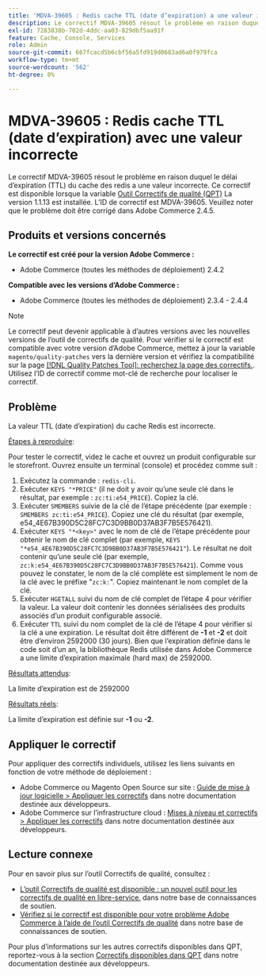 ```yaml
---
title: 'MDVA-39605 : Redis cache TTL (date d’expiration) a une valeur incorrecte'
description: Le correctif MDVA-39605 résout le problème en raison duquel le délai d’expiration (TTL) du cache des redis a une valeur incorrecte. Ce correctif est disponible lorsque l’[outil de correctifs de qualité (QPT)](/help/announcements/adobe-commerce-announcements/magento-quality-patches-released-new-tool-to-self-serve-quality-patches.md) 1.1.13 est installé. L’ID de correctif est MDVA-39605. Veuillez noter que le problème doit être corrigé dans Adobe Commerce 2.4.5.
exl-id: 7283838b-702d-4ddc-aa03-829dbf5aa91f
feature: Cache, Console, Services
role: Admin
source-git-commit: 667fcacd5b6cbf56a5fd919d0683ad6a0f979fca
workflow-type: tm+mt
source-wordcount: '562'
ht-degree: 0%

---
```


# MDVA-39605 : Redis cache TTL (date d’expiration) avec une valeur incorrecte

Le correctif MDVA-39605 résout le problème en raison duquel le délai d’expiration (TTL) du cache des redis a une valeur incorrecte. Ce correctif est disponible lorsque la variable [Outil Correctifs de qualité (QPT)](/help/announcements/adobe-commerce-announcements/magento-quality-patches-released-new-tool-to-self-serve-quality-patches.md) La version 1.1.13 est installée. L’ID de correctif est MDVA-39605. Veuillez noter que le problème doit être corrigé dans Adobe Commerce 2.4.5.

## Produits et versions concernés

**Le correctif est créé pour la version Adobe Commerce :**

* Adobe Commerce (toutes les méthodes de déploiement) 2.4.2

**Compatible avec les versions d’Adobe Commerce :**

* Adobe Commerce (toutes les méthodes de déploiement) 2.3.4 - 2.4.4

>[!NOTE]
>
>Le correctif peut devenir applicable à d’autres versions avec les nouvelles versions de l’outil de correctifs de qualité. Pour vérifier si le correctif est compatible avec votre version d’Adobe Commerce, mettez à jour la variable `magento/quality-patches` vers la dernière version et vérifiez la compatibilité sur la page [[!DNL Quality Patches Tool]: recherchez la page des correctifs.](https://devdocs.magento.com/quality-patches/tool.html#patch-grid). Utilisez l’ID de correctif comme mot-clé de recherche pour localiser le correctif.

## Problème

La valeur TTL (date d’expiration) du cache Redis est incorrecte.

<u>Étapes à reproduire</u>:

Pour tester le correctif, videz le cache et ouvrez un produit configurable sur le storefront. Ouvrez ensuite un terminal (console) et procédez comme suit :

1. Exécutez la commande : `redis-cli`.
1. Exécuter `KEYS "*PRICE"` (il ne doit y avoir qu’une seule clé dans le résultat, par exemple : `zc:ti:e54_PRICE`). Copiez la clé.
1. Exécuter `SMEMBERS` suivie de la clé de l’étape précédente (par exemple : `SMEMBERS zc:ti:e54_PRICE`). Copiez une clé du résultat (par exemple, e54_4E67B390D5C28FC7C3D9BB0D37AB3F7B5E576421).
1. Exécuter `KEYS "*<key>"` avec le nom de clé de l’étape précédente pour obtenir le nom de clé complet (par exemple, `KEYS "*e54_4E67B390D5C28FC7C3D9BB0D37AB3F7B5E576421"`). Le résultat ne doit contenir qu’une seule clé (par exemple, `zc:k:e54_4E67B390D5C28FC7C3D9BB0D37AB3F7B5E576421`). Comme vous pouvez le constater, le nom de la clé complète est simplement le nom de la clé avec le préfixe &quot;`zc:k:`&quot;. Copiez maintenant le nom complet de la clé.
1. Exécuter `HGETALL` suivi du nom de clé complet de l’étape 4 pour vérifier la valeur. La valeur doit contenir les données sérialisées des produits associés d’un produit configurable associé.
1. Exécuter `TTL` suivi du nom complet de la clé de l’étape 4 pour vérifier si la clé a une expiration. Le résultat doit être différent de **-1** et **-2** et doit être d’environ 2592000 (30 jours). Bien que l’expiration définie dans le code soit d’un an, la bibliothèque Redis utilisée dans Adobe Commerce a une limite d’expiration maximale (hard max) de 2592000.

<u>Résultats attendus</u>:

La limite d’expiration est de 2592000

<u>Résultats réels</u>:

La limite d’expiration est définie sur **-1** ou **-2**.

## Appliquer le correctif

Pour appliquer des correctifs individuels, utilisez les liens suivants en fonction de votre méthode de déploiement :

* Adobe Commerce ou Magento Open Source sur site : [Guide de mise à jour logicielle > Appliquer les correctifs](https://devdocs.magento.com/guides/v2.4/comp-mgr/patching/mqp.html) dans notre documentation destinée aux développeurs.
* Adobe Commerce sur l’infrastructure cloud : [Mises à niveau et correctifs > Appliquer les correctifs](https://devdocs.magento.com/cloud/project/project-patch.html) dans notre documentation destinée aux développeurs.

## Lecture connexe

Pour en savoir plus sur l’outil Correctifs de qualité, consultez :

* [L’outil Correctifs de qualité est disponible : un nouvel outil pour les correctifs de qualité en libre-service.](/help/announcements/adobe-commerce-announcements/magento-quality-patches-released-new-tool-to-self-serve-quality-patches.md) dans notre base de connaissances de soutien.
* [Vérifiez si le correctif est disponible pour votre problème Adobe Commerce à l’aide de l’outil Correctifs de qualité](/help/support-tools/patches-available-in-qpt-tool/check-patch-for-magento-issue-with-magento-quality-patches.md) dans notre base de connaissances de soutien.

Pour plus d’informations sur les autres correctifs disponibles dans QPT, reportez-vous à la section [Correctifs disponibles dans QPT](https://devdocs.magento.com/quality-patches/tool.html#patch-grid) dans notre documentation destinée aux développeurs.
